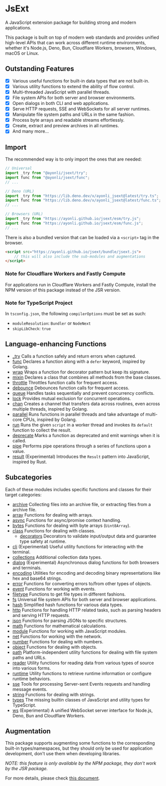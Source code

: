 # JsExt

A JavaScript extension package for building strong and modern applications.

This package is built on top of modern web standards and provides unified
high-level APIs that can work across different runtime environments, whether
it's Node.js, Deno, Bun, Cloudflare Workers, browsers, Windows, macOS or Linux.

## Outstanding Features

- [x] Various useful functions for built-in data types that are not built-in.
- [x] Various utility functions to extend the ability of flow control.
- [x] Multi-threaded JavaScript with parallel threads.
- [x] File system APIs for both server and browser environments.
- [x] Open dialogs in both CLI and web applications.
- [x] Serve HTTP requests, SSE and WebSockets for all server runtimes.
- [x] Manipulate file system paths and URLs in the same fashion.
- [x] Process byte arrays and readable streams effortlessly.
- [x] Create, extract and preview archives in all runtimes.
- [x] And many more...

## Import

The recommended way is to only import the ones that are needed:

```js
// Universal
import _try from "@ayonli/jsext/try";
import func from "@ayonli/jsext/func";
// ...

// Deno (URL)
import _try from "https://lib.deno.dev/x/ayonli_jsext@latest/try.ts";
import func from "https://lib.deno.dev/x/ayonli_jsext@latest/func.ts";
// ...

// Browsers (URL)
import _try from "https://ayonli.github.io/jsext/esm/try.js";
import func from "https://ayonli.github.io/jsext/esm/func.js";
// ...
```

There is also a bundled version that can be loaded via a `<script>` tag in the
browser.

```html
<script src="https://ayonli.github.io/jsext/bundle/jsext.js">
    // this will also include the sub-modules and augmentations
</script>
```

### Note for Cloudflare Workers and Fastly Compute

For applications run in Cloudflare Workers and Fastly Compute, install the NPM
version of this package instead of the JSR version.

### Note for TypeScript Project

In `tsconfig.json`, the following `compilerOptions` must be set as such:

- `moduleResolution`: `Bundler` or `NodeNext`
- `skipLibCheck`: `true`

## Language-enhancing Functions

- [_try](https://jsr.io/@ayonli/jsext/doc/try/~/_try) Calls a function safely and
  return errors when captured.
- [func](https://jsr.io/@ayonli/jsext/doc/func/~/func) Declares a function along with
  a `defer` keyword, inspired by
  Golang.
- [wrap](https://jsr.io/@ayonli/jsext/doc/wrap/~/wrap) Wraps a function for decorator
  pattern but keep its signature.
- [mixin](https://jsr.io/@ayonli/jsext/doc/mixin/~/mixin) Declares a class that
  combines all methods from the base classes.
- [throttle](https://jsr.io/@ayonli/jsext/doc/throttle/~/throttle) Throttles function
  calls for frequent access.
- [debounce](https://jsr.io/@ayonli/jsext/doc/debounce/~/debounce) Debounces function
  calls for frequent access.
- [queue](https://jsr.io/@ayonli/jsext/doc/queue/~/queue) Handles tasks sequentially
  and prevent concurrency conflicts.
- [lock](https://jsr.io/@ayonli/jsext/doc/lock/~/lock) Provides mutual exclusion for
  concurrent operations.
- [chan](https://jsr.io/@ayonli/jsext/doc/chan/~/chan) Creates a channel that
  transfers data across routines, even across multiple threads, inspired by
  Golang.
- [parallel](https://jsr.io/@ayonli/jsext/doc/parallel/~/default) Runs functions in
  parallel threads and take advantage of multi-core CPUs, inspired by Golang.
- [run](https://jsr.io/@ayonli/jsext/doc/run/~/default) Runs the given `script`
  in a worker thread and invokes its `default` function to collect the result.
- [deprecate](https://jsr.io/@ayonli/jsext/doc/deprecate/~/deprecate) Marks a function as
  deprecated and emit warnings when it is called.
- [pipe](https://jsr.io/@ayonli/jsext/doc/pipe/~/pipe) Performs pipe operations
  through a series of functions upon a value.
- [result](https://jsr.io/@ayonli/jsext/doc/pipe/~/result) (Experimental)
  Introduces the `Result` pattern into JavaScript, inspired by Rust.

## Subcategories

Each of these modules includes specific functions and classes for their target
categories:

- [archive](https://jsr.io/@ayonli/jsext/doc/archive/~) Collecting files into an
  archive file, or extracting files from a archive file.
- [array](https://jsr.io/@ayonli/jsext/doc/array/~) Functions for dealing with
  arrays.
- [async](https://jsr.io/@ayonli/jsext/doc/async/~) Functions for async/promise
  context handling.
- [bytes](https://jsr.io/@ayonli/jsext/doc/bytes/~) Functions for dealing with
  byte arrays (`Uint8Array`).
- [class](https://jsr.io/@ayonli/jsext/doc/class/~) Functions for dealing with
  classes.
  - [decorators](https://jsr.io/@ayonli/jsext/doc/class/decorators/~) Decorators
    to validate input/output data and guarantee type safety at runtime.
- [cli](https://jsr.io/@ayonli/jsext/doc/cli/~) (Experimental) Useful utility
  functions for interacting with the terminal.
- [collections](https://jsr.io/@ayonli/jsext/doc/collections/~) Additional
  collection data types.
- [dialog](https://jsr.io/@ayonli/jsext/doc/dialog/~) (Experimental)
  Asynchronous dialog functions for both browsers and terminals.
- [encoding](https://jsr.io/@ayonli/jsext/doc/encoding/~) Utilities for encoding
  and decoding binary representations like hex and base64 strings.
- [error](https://jsr.io/@ayonli/jsext/doc/error/~) Functions for converting
  errors to/from other types of objects.
- [event](https://jsr.io/@ayonli/jsext/doc/event/~) Functions for working with
  events.
- [filetype](https://jsr.io/@ayonli/jsext/doc/filetype/~) Functions to get file
  types in different fashions.
- [fs](https://jsr.io/@ayonli/jsext/doc/fs/~) Universal file system APIs for
  both server and browser applications.
- [hash](https://jsr.io/@ayonli/jsext/doc/hash/~) Simplified hash functions for
  various data types.
- [http](https://jsr.io/@ayonli/jsext/doc/http/~) Functions for handling HTTP
  related tasks, such as parsing headers and serving HTTP requests.
- [json](https://jsr.io/@ayonli/jsext/doc/json/~) Functions for parsing JSONs to
  specific structures.
- [math](https://jsr.io/@ayonli/jsext/doc/math/~) Functions for mathematical
  calculations.
- [module](https://jsr.io/@ayonli/jsext/doc/module/~) Functions for working with
  JavaScript modules.
- [net](https://jsr.io/@ayonli/jsext/doc/net/~) Functions for working with the
  network.
- [number](https://jsr.io/@ayonli/jsext/doc/number/~) Functions for dealing with
  numbers.
- [object](https://jsr.io/@ayonli/jsext/doc/object/~) Functions for dealing with
  objects.
- [path](https://jsr.io/@ayonli/jsext/doc/path/~) Platform-independent utility
  functions for dealing with file system paths and URLs.
- [reader](https://jsr.io/@ayonli/jsext/doc/reader/~) Utility functions for
  reading data from various types of source into various forms.
- [runtime](https://jsr.io/@ayonli/jsext/doc/runtime/~) Utility functions to
  retrieve runtime information or configure runtime behaviors.
- [sse](https://jsr.io/@ayonli/jsext/doc/sse/~) Tools for processing Server-sent
  Events requests and handling message events.
- [string](https://jsr.io/@ayonli/jsext/doc/string/~) Functions for dealing with
  strings.
- [types](https://jsr.io/@ayonli/jsext/doc/types/~) The missing builtin classes
  of JavaScript and utility types for TypeScript.
- [ws](https://jsr.io/@ayonli/jsext/doc/ws/~) (Experimental) A unified
  WebSocket server interface for Node.js, Deno, Bun and Cloudflare Workers.

## Augmentation

This package supports augmenting some functions to the corresponding built-in
types/namespaces, but they should only be used for application development,
don't use them when developing libraries.

_NOTE: this feature is only available by the NPM package, they don't work by_
_the JSR package._

For more details, please check
[this document](https://github.com/ayonli/jsext/blob/main/augment/README.md).
